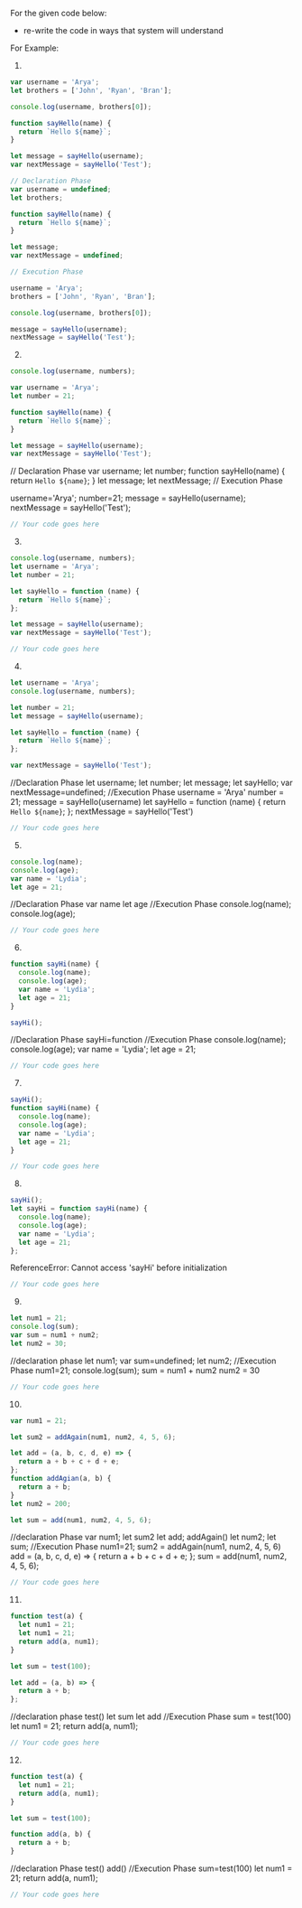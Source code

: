 For the given code below:

- re-write the code in ways that system will understand

For Example:

1.

```js
var username = 'Arya';
let brothers = ['John', 'Ryan', 'Bran'];

console.log(username, brothers[0]);

function sayHello(name) {
  return `Hello ${name}`;
}

let message = sayHello(username);
var nextMessage = sayHello('Test');
```

<!-- Answer -->

```js
// Declaration Phase
var username = undefined;
let brothers;

function sayHello(name) {
  return `Hello ${name}`;
}

let message;
var nextMessage = undefined;

// Execution Phase

username = 'Arya';
brothers = ['John', 'Ryan', 'Bran'];

console.log(username, brothers[0]);

message = sayHello(username);
nextMessage = sayHello('Test');
```

2.

```js
console.log(username, numbers);

var username = 'Arya';
let number = 21;

function sayHello(name) {
  return `Hello ${name}`;
}

let message = sayHello(username);
var nextMessage = sayHello('Test');
```
<!-- Answer -->
// Declaration Phase
var username;
let number;
function sayHello(name) {
  return `Hello ${name}`;
}
let message;
let nextMessage;
// Execution Phase

username='Arya';
number=21;
message = sayHello(username);
nextMessage = sayHello('Test');

```js
// Your code goes here
```

3.

```js
console.log(username, numbers);
let username = 'Arya';
let number = 21;

let sayHello = function (name) {
  return `Hello ${name}`;
};

let message = sayHello(username);
var nextMessage = sayHello('Test');
```

<!-- Answer -->

```js
// Your code goes here
```

4.

```js
let username = 'Arya';
console.log(username, numbers);

let number = 21;
let message = sayHello(username);

let sayHello = function (name) {
  return `Hello ${name}`;
};

var nextMessage = sayHello('Test');
```

<!-- Answer -->
//Declaration Phase
let username;
let number;
let message;
let sayHello;
var nextMessage=undefined;
//Execution Phase
username = 'Arya'
number = 21;
message = sayHello(username)
let sayHello = function (name) {
  return `Hello ${name}`;
};
nextMessage = sayHello('Test')

```js
// Your code goes here
```

5.

```js
console.log(name);
console.log(age);
var name = 'Lydia';
let age = 21;
```

<!-- Answer -->
//Declaration Phase
var name
let age
//Execution Phase
console.log(name);
console.log(age);
```js
// Your code goes here
```

6.

```js
function sayHi(name) {
  console.log(name);
  console.log(age);
  var name = 'Lydia';
  let age = 21;
}

sayHi();
```
//Declaration Phase
sayHi=function
//Execution Phase
console.log(name);
  console.log(age);
  var name = 'Lydia';
  let age = 21;
<!-- Answer -->

```js
// Your code goes here
```

7.

```js
sayHi();
function sayHi(name) {
  console.log(name);
  console.log(age);
  var name = 'Lydia';
  let age = 21;
}
```

<!-- Answer -->

```js
// Your code goes here
```

8.

```js
sayHi();
let sayHi = function sayHi(name) {
  console.log(name);
  console.log(age);
  var name = 'Lydia';
  let age = 21;
};
```

<!-- Answer -->
ReferenceError: Cannot access 'sayHi' before initialization
```js
// Your code goes here
```

9.

```js
let num1 = 21;
console.log(sum);
var sum = num1 + num2;
let num2 = 30;
```
//declaration phase
let num1;
var sum=undefined;
let num2;
//Execution Phase
num1=21;
console.log(sum);
sum = num1 + num2
num2 = 30
<!-- Answer -->

```js
// Your code goes here
```

10.

```js
var num1 = 21;

let sum2 = addAgain(num1, num2, 4, 5, 6);

let add = (a, b, c, d, e) => {
  return a + b + c + d + e;
};
function addAgian(a, b) {
  return a + b;
}
let num2 = 200;

let sum = add(num1, num2, 4, 5, 6);
```

<!-- Answer -->
//declaration Phase
var num1;
let sum2
let add;
addAgain()
let num2;
let sum;
//Execution Phase
num1=21;
sum2 = addAgain(num1, num2, 4, 5, 6)
add = (a, b, c, d, e) => {
  return a + b + c + d + e;
};
sum = add(num1, num2, 4, 5, 6);

```js
// Your code goes here
```

11.

```js
function test(a) {
  let num1 = 21;
  let num1 = 21;
  return add(a, num1);
}

let sum = test(100);

let add = (a, b) => {
  return a + b;
};
```
//declaration phase
test()
let sum
let add
//Execution Phase
sum = test(100)
  let num1 = 21;
  return add(a, num1);

<!-- Answer -->

```js
// Your code goes here
```

12.

```js
function test(a) {
  let num1 = 21;
  return add(a, num1);
}

let sum = test(100);

function add(a, b) {
  return a + b;
}
```

<!-- Answer -->
//declaration Phase
test()
add()
//Execution Phase
sum=test(100)
let num1 = 21;
  return add(a, num1);
```js
// Your code goes here
```
